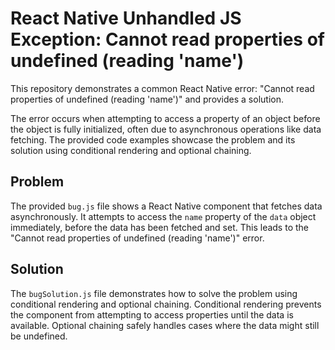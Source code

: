 # React Native Unhandled JS Exception: Cannot read properties of undefined (reading 'name')

This repository demonstrates a common React Native error: "Cannot read properties of undefined (reading 'name')" and provides a solution.

The error occurs when attempting to access a property of an object before the object is fully initialized, often due to asynchronous operations like data fetching.  The provided code examples showcase the problem and its solution using conditional rendering and optional chaining.

## Problem

The provided `bug.js` file shows a React Native component that fetches data asynchronously.  It attempts to access the `name` property of the `data` object immediately, before the data has been fetched and set.  This leads to the "Cannot read properties of undefined (reading 'name')" error.

## Solution

The `bugSolution.js` file demonstrates how to solve the problem using conditional rendering and optional chaining.  Conditional rendering prevents the component from attempting to access properties until the data is available. Optional chaining safely handles cases where the data might still be undefined.